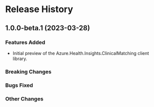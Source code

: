 # Release History

## 1.0.0-beta.1 (2023-03-28)

### Features Added
- Initial preview of the Azure.Health.Insights.ClinicalMatching client library.

### Breaking Changes

### Bugs Fixed

### Other Changes
